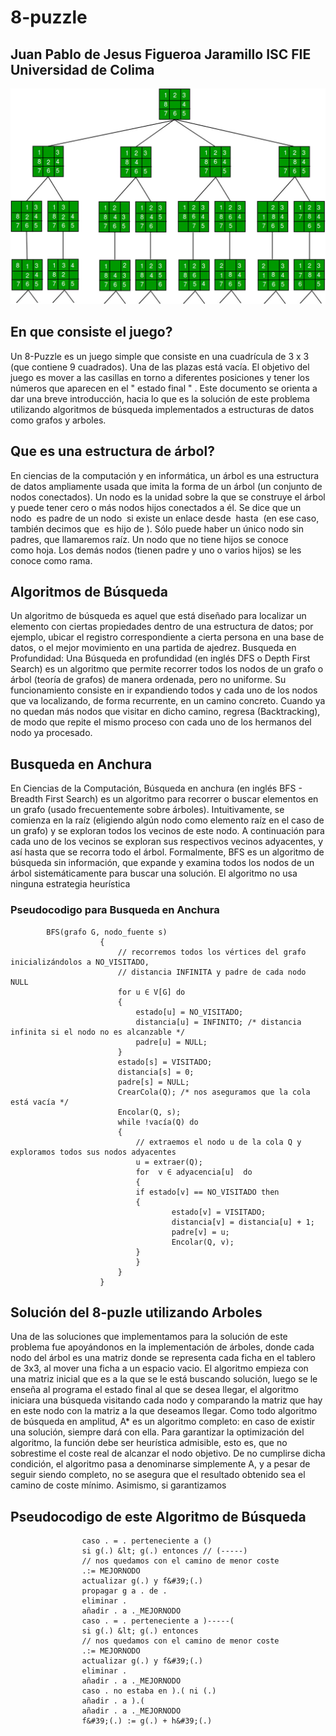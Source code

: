 # 8-puzzle
## Juan Pablo de Jesus Figueroa Jaramillo ISC FIE Universidad de Colima

![Screen 5](puzzle-1.jpg)

## En que consiste el juego?

Un 8-Puzzle es un juego simple que consiste en una cuadrícula de 3 x 3 (que contiene 9
cuadrados). Una de las plazas está vacía. El objetivo del juego es mover a las casillas en torno
a diferentes posiciones y tener los números que aparecen en el &quot; estado final &quot; . Este documento se
orienta a dar una breve introducción, hacia lo que es la solución de este problema utilizando algoritmos
de búsqueda implementados a estructuras de datos como grafos y arboles.

## Que es una estructura de árbol?

En ciencias de la computación y en informática, un árbol es
una estructura de datos ampliamente usada que imita la forma
de un árbol (un conjunto de nodos conectados). Un nodo es la
unidad sobre la que se construye el árbol y puede tener cero o
más nodos hijos conectados a él. Se dice que un
nodo  es padre de un nodo  si existe un enlace
desde  hasta  (en ese caso, también decimos que  es hijo de ).
Sólo puede haber un único nodo sin padres, que llamaremos
raíz. Un nodo que no tiene hijos se conoce como hoja. Los
demás nodos (tienen padre y uno o varios hijos) se les conoce
como rama.

## Algoritmos de Búsqueda

Un algoritmo de búsqueda es aquel que está diseñado
para localizar un elemento con ciertas propiedades
dentro de una estructura de datos; por ejemplo, ubicar
el registro correspondiente a cierta persona en una base
de datos, o el mejor movimiento en una partida
de ajedrez.
Busqueda en Profundidad: Una Búsqueda en profundidad
(en inglés DFS o Depth First Search) es un algoritmo que
permite recorrer todos los nodos de un grafo o árbol (teoría de
grafos) de manera ordenada, pero no uniforme. Su
funcionamiento consiste en ir expandiendo todos y cada uno
de los nodos que va localizando, de forma recurrente, en un
camino concreto. Cuando ya no quedan más nodos que visitar
en dicho camino, regresa (Backtracking), de modo que repite
el mismo proceso con cada uno de los hermanos del nodo ya
procesado.

## Busqueda en Anchura

En Ciencias de la Computación,
Búsqueda en anchura (en inglés BFS - Breadth First Search)
es un algoritmo para recorrer o buscar elementos en un grafo
(usado frecuentemente sobre árboles). Intuitivamente, se
comienza en la raíz (eligiendo algún nodo como elemento raíz
en el caso de un grafo) y se exploran todos los vecinos de este
nodo. A continuación para cada uno de los vecinos se
exploran sus respectivos vecinos adyacentes, y así hasta que
se recorra todo el árbol.
Formalmente, BFS es un algoritmo de búsqueda sin
información, que expande y examina todos los nodos de un
árbol sistemáticamente para buscar una solución. El algoritmo
no usa ninguna estrategia heurística

### Pseudocodigo para Busqueda en Anchura

            BFS(grafo G, nodo_fuente s) 
                        { 
                            // recorremos todos los vértices del grafo inicializándolos a NO_VISITADO,
                            // distancia INFINITA y padre de cada nodo NULL
                            for u ∈ V[G] do
                            {
                                estado[u] = NO_VISITADO;
                                distancia[u] = INFINITO; /* distancia infinita si el nodo no es alcanzable */
                                padre[u] = NULL;
                            }
                            estado[s] = VISITADO;
                            distancia[s] = 0;
                            padre[s] = NULL;
                            CrearCola(Q); /* nos aseguramos que la cola está vacía */
                            Encolar(Q, s);
                            while !vacía(Q) do
                            {
                                // extraemos el nodo u de la cola Q y exploramos todos sus nodos adyacentes
                                u = extraer(Q);
                                for  v ∈ adyacencia[u]  do
                                {
                                if estado[v] == NO_VISITADO then
                                {
                                        estado[v] = VISITADO;
                                        distancia[v] = distancia[u] + 1;
                                        padre[v] = u;
                                        Encolar(Q, v);
                                }
                                }
                            }
                        }

## Solución del 8-puzle utilizando Arboles

Una de las soluciones que implementamos para la solución de
este problema fue apoyándonos en la implementación de
árboles, donde cada nodo del árbol es una matriz donde se
representa cada ficha en el tablero de 3x3, al mover una ficha
a un espacio vacio.
El algoritmo empieza con una matriz inicial que es a la que se
le está buscando solución, luego se le enseña al programa el
estado final al que se desea llegar, el algoritmo iniciara una
búsqueda visitando cada nodo y comparando la matriz que
hay en este nodo con la matriz a la que deseamos llegar. Como todo algoritmo de búsqueda en amplitud, A* es un
algoritmo completo: en caso de existir una solución, siempre
dará con ella.
Para garantizar la optimización del algoritmo, la función debe
ser heurística admisible, esto es, que no sobrestime el coste
real de alcanzar el nodo objetivo.
De no cumplirse dicha condición, el algoritmo pasa a
denominarse simplemente A, y a pesar de seguir siendo
completo, no se asegura que el resultado obtenido sea el
camino de coste mínimo. Asimismo, si garantizamos

## Pseudocodigo de este Algoritmo de Búsqueda

                    caso . = . perteneciente a ()
                    si g(.) &lt; g(.) entonces // (-----)
                    // nos quedamos con el camino de menor coste
                    .:= MEJORNODO
                    actualizar g(.) y f&#39;(.)
                    propagar g a . de .
                    eliminar .
                    añadir . a ._MEJORNODO
                    caso . = . perteneciente a )-----(
                    si g(.) &lt; g(.) entonces
                    // nos quedamos con el camino de menor coste
                    .:= MEJORNODO
                    actualizar g(.) y f&#39;(.)
                    eliminar .
                    añadir . a ._MEJORNODO
                    caso . no estaba en ).( ni (.)
                    añadir . a ).(
                    añadir . a ._MEJORNODO
                    f&#39;(.) := g(.) + h&#39;(.)